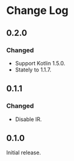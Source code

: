 # Change Log

## 0.2.0

### Changed
- Support Kotlin 1.5.0.
- Stately to 1.1.7.

## 0.1.1

### Changed
- Disable IR.

## 0.1.0

Initial release.
